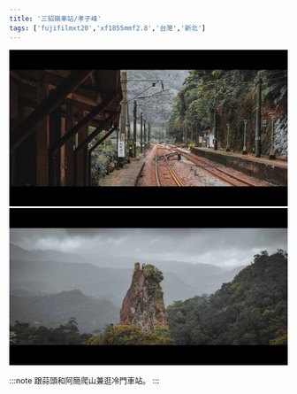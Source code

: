 ```yaml
---
title: '三貂嶺車站/孝子峰'
tags: ['fujifilmxt20','xf1855mmf2.8','台灣','新北']
---
```

![001](./img/instagram_output/202104/003.webp)
![002](./img/instagram_output/202104/002.webp)

:::note 
跟蒜頭和阿簡爬山兼逛冷門車站。
:::